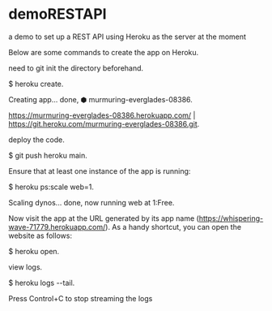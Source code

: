 # demoRESTAPI
a demo to set up a REST API
using Heroku as the server at the moment

Below are some commands to create the app on Heroku. 

need to git init the directory beforehand. 

$ heroku create. 

Creating app... done, ⬢ murmuring-everglades-08386. 

https://murmuring-everglades-08386.herokuapp.com/ | https://git.heroku.com/murmuring-everglades-08386.git. 

deploy the code. 

$ git push heroku main. 

Ensure that at least one instance of the app is running:  

$ heroku ps:scale web=1. 

Scaling dynos... done, now running web at 1:Free. 

Now visit the app at the URL generated by its app name (https://whispering-wave-71779.herokuapp.com/). As a handy shortcut, you can open the website as follows:  

$ heroku open. 

view logs. 

$ heroku logs --tail. 

Press Control+C to stop streaming the logs
